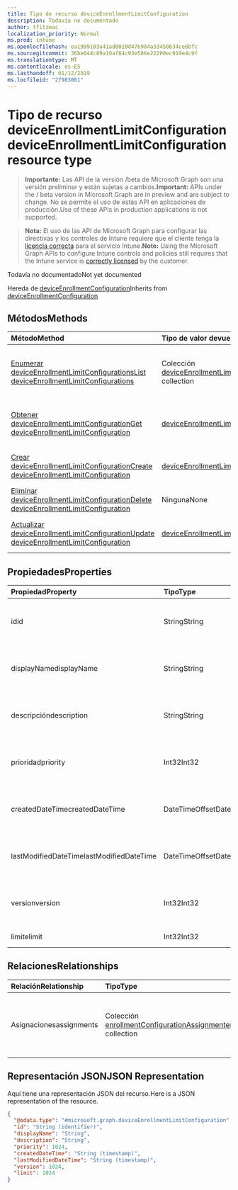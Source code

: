```yaml
---
title: Tipo de recurso deviceEnrollmentLimitConfiguration
description: Todavía no documentado
author: tfitzmac
localization_priority: Normal
ms.prod: intune
ms.openlocfilehash: ea1999103a41ad0020d47b984a33450634ce6bfc
ms.sourcegitcommit: 36be044c89a19af84c93e586e22200ec919e4c9f
ms.translationtype: MT
ms.contentlocale: es-ES
ms.lasthandoff: 01/12/2019
ms.locfileid: "27983061"
---
```

# <a name="deviceenrollmentlimitconfiguration-resource-type"></a><span data-ttu-id="46620-103">Tipo de recurso deviceEnrollmentLimitConfiguration</span><span class="sxs-lookup"><span data-stu-id="46620-103">deviceEnrollmentLimitConfiguration resource type</span></span>

> <span data-ttu-id="46620-104">**Importante:** Las API de la versión /beta de Microsoft Graph son una versión preliminar y están sujetas a cambios.</span><span class="sxs-lookup"><span data-stu-id="46620-104">**Important:** APIs under the / beta version in Microsoft Graph are in preview and are subject to change.</span></span> <span data-ttu-id="46620-105">No se permite el uso de estas API en aplicaciones de producción.</span><span class="sxs-lookup"><span data-stu-id="46620-105">Use of these APIs in production applications is not supported.</span></span>

> <span data-ttu-id="46620-106">**Nota:** El uso de las API de Microsoft Graph para configurar las directivas y los controles de Intune requiere que el cliente tenga la [licencia correcta](https://go.microsoft.com/fwlink/?linkid=839381) para el servicio Intune.</span><span class="sxs-lookup"><span data-stu-id="46620-106">**Note:** Using the Microsoft Graph APIs to configure Intune controls and policies still requires that the Intune service is [correctly licensed](https://go.microsoft.com/fwlink/?linkid=839381) by the customer.</span></span>

<span data-ttu-id="46620-107">Todavía no documentado</span><span class="sxs-lookup"><span data-stu-id="46620-107">Not yet documented</span></span>

<span data-ttu-id="46620-108">Hereda de [deviceEnrollmentConfiguration](../resources/intune-onboarding-deviceenrollmentconfiguration.md)</span><span class="sxs-lookup"><span data-stu-id="46620-108">Inherits from [deviceEnrollmentConfiguration](../resources/intune-onboarding-deviceenrollmentconfiguration.md)</span></span>

## <a name="methods"></a><span data-ttu-id="46620-109">Métodos</span><span class="sxs-lookup"><span data-stu-id="46620-109">Methods</span></span>
|<span data-ttu-id="46620-110">Método</span><span class="sxs-lookup"><span data-stu-id="46620-110">Method</span></span>|<span data-ttu-id="46620-111">Tipo de valor devuelto</span><span class="sxs-lookup"><span data-stu-id="46620-111">Return Type</span></span>|<span data-ttu-id="46620-112">Descripción</span><span class="sxs-lookup"><span data-stu-id="46620-112">Description</span></span>|
|:---|:---|:---|
|[<span data-ttu-id="46620-113">Enumerar deviceEnrollmentLimitConfigurations</span><span class="sxs-lookup"><span data-stu-id="46620-113">List deviceEnrollmentLimitConfigurations</span></span>](../api/intune-onboarding-deviceenrollmentlimitconfiguration-list.md)|<span data-ttu-id="46620-114">Colección [deviceEnrollmentLimitConfiguration](../resources/intune-onboarding-deviceenrollmentlimitconfiguration.md)</span><span class="sxs-lookup"><span data-stu-id="46620-114">[deviceEnrollmentLimitConfiguration](../resources/intune-onboarding-deviceenrollmentlimitconfiguration.md) collection</span></span>|<span data-ttu-id="46620-115">Enumere las propiedades y las relaciones de los objetos [deviceEnrollmentLimitConfiguration](../resources/intune-onboarding-deviceenrollmentlimitconfiguration.md).</span><span class="sxs-lookup"><span data-stu-id="46620-115">List properties and relationships of the [deviceEnrollmentLimitConfiguration](../resources/intune-onboarding-deviceenrollmentlimitconfiguration.md) objects.</span></span>|
|[<span data-ttu-id="46620-116">Obtener deviceEnrollmentLimitConfiguration</span><span class="sxs-lookup"><span data-stu-id="46620-116">Get deviceEnrollmentLimitConfiguration</span></span>](../api/intune-onboarding-deviceenrollmentlimitconfiguration-get.md)|[<span data-ttu-id="46620-117">deviceEnrollmentLimitConfiguration</span><span class="sxs-lookup"><span data-stu-id="46620-117">deviceEnrollmentLimitConfiguration</span></span>](../resources/intune-onboarding-deviceenrollmentlimitconfiguration.md)|<span data-ttu-id="46620-118">Lea las propiedades y las relaciones del objeto [deviceEnrollmentLimitConfiguration](../resources/intune-onboarding-deviceenrollmentlimitconfiguration.md).</span><span class="sxs-lookup"><span data-stu-id="46620-118">Read properties and relationships of the [deviceEnrollmentLimitConfiguration](../resources/intune-onboarding-deviceenrollmentlimitconfiguration.md) object.</span></span>|
|[<span data-ttu-id="46620-119">Crear deviceEnrollmentLimitConfiguration</span><span class="sxs-lookup"><span data-stu-id="46620-119">Create deviceEnrollmentLimitConfiguration</span></span>](../api/intune-onboarding-deviceenrollmentlimitconfiguration-create.md)|[<span data-ttu-id="46620-120">deviceEnrollmentLimitConfiguration</span><span class="sxs-lookup"><span data-stu-id="46620-120">deviceEnrollmentLimitConfiguration</span></span>](../resources/intune-onboarding-deviceenrollmentlimitconfiguration.md)|<span data-ttu-id="46620-121">Cree un objeto [deviceEnrollmentLimitConfiguration](../resources/intune-onboarding-deviceenrollmentlimitconfiguration.md).</span><span class="sxs-lookup"><span data-stu-id="46620-121">Create a new [deviceEnrollmentLimitConfiguration](../resources/intune-onboarding-deviceenrollmentlimitconfiguration.md) object.</span></span>|
|[<span data-ttu-id="46620-122">Eliminar deviceEnrollmentLimitConfiguration</span><span class="sxs-lookup"><span data-stu-id="46620-122">Delete deviceEnrollmentLimitConfiguration</span></span>](../api/intune-onboarding-deviceenrollmentlimitconfiguration-delete.md)|<span data-ttu-id="46620-123">Ninguna</span><span class="sxs-lookup"><span data-stu-id="46620-123">None</span></span>|<span data-ttu-id="46620-124">Elimina un [deviceEnrollmentLimitConfiguration](../resources/intune-onboarding-deviceenrollmentlimitconfiguration.md).</span><span class="sxs-lookup"><span data-stu-id="46620-124">Deletes a [deviceEnrollmentLimitConfiguration](../resources/intune-onboarding-deviceenrollmentlimitconfiguration.md).</span></span>|
|[<span data-ttu-id="46620-125">Actualizar deviceEnrollmentLimitConfiguration</span><span class="sxs-lookup"><span data-stu-id="46620-125">Update deviceEnrollmentLimitConfiguration</span></span>](../api/intune-onboarding-deviceenrollmentlimitconfiguration-update.md)|[<span data-ttu-id="46620-126">deviceEnrollmentLimitConfiguration</span><span class="sxs-lookup"><span data-stu-id="46620-126">deviceEnrollmentLimitConfiguration</span></span>](../resources/intune-onboarding-deviceenrollmentlimitconfiguration.md)|<span data-ttu-id="46620-127">Actualice las propiedades de un objeto [deviceEnrollmentLimitConfiguration](../resources/intune-onboarding-deviceenrollmentlimitconfiguration.md).</span><span class="sxs-lookup"><span data-stu-id="46620-127">Update the properties of a [deviceEnrollmentLimitConfiguration](../resources/intune-onboarding-deviceenrollmentlimitconfiguration.md) object.</span></span>|

## <a name="properties"></a><span data-ttu-id="46620-128">Propiedades</span><span class="sxs-lookup"><span data-stu-id="46620-128">Properties</span></span>
|<span data-ttu-id="46620-129">Propiedad</span><span class="sxs-lookup"><span data-stu-id="46620-129">Property</span></span>|<span data-ttu-id="46620-130">Tipo</span><span class="sxs-lookup"><span data-stu-id="46620-130">Type</span></span>|<span data-ttu-id="46620-131">Descripción</span><span class="sxs-lookup"><span data-stu-id="46620-131">Description</span></span>|
|:---|:---|:---|
|<span data-ttu-id="46620-132">id</span><span class="sxs-lookup"><span data-stu-id="46620-132">id</span></span>|<span data-ttu-id="46620-133">String</span><span class="sxs-lookup"><span data-stu-id="46620-133">String</span></span>|<span data-ttu-id="46620-134">Todavía no documentado Heredado de [deviceEnrollmentConfiguration](../resources/intune-onboarding-deviceenrollmentconfiguration.md)</span><span class="sxs-lookup"><span data-stu-id="46620-134">Not yet documented Inherited from [deviceEnrollmentConfiguration](../resources/intune-onboarding-deviceenrollmentconfiguration.md)</span></span>|
|<span data-ttu-id="46620-135">displayName</span><span class="sxs-lookup"><span data-stu-id="46620-135">displayName</span></span>|<span data-ttu-id="46620-136">String</span><span class="sxs-lookup"><span data-stu-id="46620-136">String</span></span>|<span data-ttu-id="46620-137">Todavía no documentado Heredado de [deviceEnrollmentConfiguration](../resources/intune-onboarding-deviceenrollmentconfiguration.md)</span><span class="sxs-lookup"><span data-stu-id="46620-137">Not yet documented Inherited from [deviceEnrollmentConfiguration](../resources/intune-onboarding-deviceenrollmentconfiguration.md)</span></span>|
|<span data-ttu-id="46620-138">descripción</span><span class="sxs-lookup"><span data-stu-id="46620-138">description</span></span>|<span data-ttu-id="46620-139">String</span><span class="sxs-lookup"><span data-stu-id="46620-139">String</span></span>|<span data-ttu-id="46620-140">Todavía no documentado Heredado de [deviceEnrollmentConfiguration](../resources/intune-onboarding-deviceenrollmentconfiguration.md)</span><span class="sxs-lookup"><span data-stu-id="46620-140">Not yet documented Inherited from [deviceEnrollmentConfiguration](../resources/intune-onboarding-deviceenrollmentconfiguration.md)</span></span>|
|<span data-ttu-id="46620-141">prioridad</span><span class="sxs-lookup"><span data-stu-id="46620-141">priority</span></span>|<span data-ttu-id="46620-142">Int32</span><span class="sxs-lookup"><span data-stu-id="46620-142">Int32</span></span>|<span data-ttu-id="46620-143">Todavía no documentado Heredado de [deviceEnrollmentConfiguration](../resources/intune-onboarding-deviceenrollmentconfiguration.md)</span><span class="sxs-lookup"><span data-stu-id="46620-143">Not yet documented Inherited from [deviceEnrollmentConfiguration](../resources/intune-onboarding-deviceenrollmentconfiguration.md)</span></span>|
|<span data-ttu-id="46620-144">createdDateTime</span><span class="sxs-lookup"><span data-stu-id="46620-144">createdDateTime</span></span>|<span data-ttu-id="46620-145">DateTimeOffset</span><span class="sxs-lookup"><span data-stu-id="46620-145">DateTimeOffset</span></span>|<span data-ttu-id="46620-146">Todavía no documentado Heredado de [deviceEnrollmentConfiguration](../resources/intune-onboarding-deviceenrollmentconfiguration.md)</span><span class="sxs-lookup"><span data-stu-id="46620-146">Not yet documented Inherited from [deviceEnrollmentConfiguration](../resources/intune-onboarding-deviceenrollmentconfiguration.md)</span></span>|
|<span data-ttu-id="46620-147">lastModifiedDateTime</span><span class="sxs-lookup"><span data-stu-id="46620-147">lastModifiedDateTime</span></span>|<span data-ttu-id="46620-148">DateTimeOffset</span><span class="sxs-lookup"><span data-stu-id="46620-148">DateTimeOffset</span></span>|<span data-ttu-id="46620-149">Todavía no documentado Heredado de [deviceEnrollmentConfiguration](../resources/intune-onboarding-deviceenrollmentconfiguration.md)</span><span class="sxs-lookup"><span data-stu-id="46620-149">Not yet documented Inherited from [deviceEnrollmentConfiguration](../resources/intune-onboarding-deviceenrollmentconfiguration.md)</span></span>|
|<span data-ttu-id="46620-150">version</span><span class="sxs-lookup"><span data-stu-id="46620-150">version</span></span>|<span data-ttu-id="46620-151">Int32</span><span class="sxs-lookup"><span data-stu-id="46620-151">Int32</span></span>|<span data-ttu-id="46620-152">Todavía no documentado Heredado de [deviceEnrollmentConfiguration](../resources/intune-onboarding-deviceenrollmentconfiguration.md)</span><span class="sxs-lookup"><span data-stu-id="46620-152">Not yet documented Inherited from [deviceEnrollmentConfiguration](../resources/intune-onboarding-deviceenrollmentconfiguration.md)</span></span>|
|<span data-ttu-id="46620-153">límite</span><span class="sxs-lookup"><span data-stu-id="46620-153">limit</span></span>|<span data-ttu-id="46620-154">Int32</span><span class="sxs-lookup"><span data-stu-id="46620-154">Int32</span></span>|<span data-ttu-id="46620-155">Todavía no documentado</span><span class="sxs-lookup"><span data-stu-id="46620-155">Not yet documented</span></span>|

## <a name="relationships"></a><span data-ttu-id="46620-156">Relaciones</span><span class="sxs-lookup"><span data-stu-id="46620-156">Relationships</span></span>
|<span data-ttu-id="46620-157">Relación</span><span class="sxs-lookup"><span data-stu-id="46620-157">Relationship</span></span>|<span data-ttu-id="46620-158">Tipo</span><span class="sxs-lookup"><span data-stu-id="46620-158">Type</span></span>|<span data-ttu-id="46620-159">Descripción</span><span class="sxs-lookup"><span data-stu-id="46620-159">Description</span></span>|
|:---|:---|:---|
|<span data-ttu-id="46620-160">Asignaciones</span><span class="sxs-lookup"><span data-stu-id="46620-160">assignments</span></span>|<span data-ttu-id="46620-161">Colección [enrollmentConfigurationAssignment](../resources/intune-onboarding-enrollmentconfigurationassignment.md)</span><span class="sxs-lookup"><span data-stu-id="46620-161">[enrollmentConfigurationAssignment](../resources/intune-onboarding-enrollmentconfigurationassignment.md) collection</span></span>|<span data-ttu-id="46620-162">La lista de asignaciones de grupo para el perfil de configuración del dispositivo.</span><span class="sxs-lookup"><span data-stu-id="46620-162">The list of group assignments for the device configuration profile.</span></span> <span data-ttu-id="46620-163">Heredado de [deviceEnrollmentConfiguration](../resources/intune-onboarding-deviceenrollmentconfiguration.md)</span><span class="sxs-lookup"><span data-stu-id="46620-163">Inherited from [deviceEnrollmentConfiguration](../resources/intune-onboarding-deviceenrollmentconfiguration.md)</span></span>|

## <a name="json-representation"></a><span data-ttu-id="46620-164">Representación JSON</span><span class="sxs-lookup"><span data-stu-id="46620-164">JSON Representation</span></span>
<span data-ttu-id="46620-165">Aquí tiene una representación JSON del recurso.</span><span class="sxs-lookup"><span data-stu-id="46620-165">Here is a JSON representation of the resource.</span></span>
<!-- {
  "blockType": "resource",
  "keyProperty": "id",
  "@odata.type": "microsoft.graph.deviceEnrollmentLimitConfiguration"
}
-->
``` json
{
  "@odata.type": "#microsoft.graph.deviceEnrollmentLimitConfiguration",
  "id": "String (identifier)",
  "displayName": "String",
  "description": "String",
  "priority": 1024,
  "createdDateTime": "String (timestamp)",
  "lastModifiedDateTime": "String (timestamp)",
  "version": 1024,
  "limit": 1024
}
```






